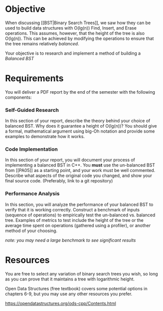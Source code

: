 
# Objective

When discussing [[BST|Binary Search Trees]], we saw how they can be used to build data structures with O(lg(n)) Find, Insert, and Erase operations. This assumes, however, that the height of the tree is also O(lg(n)). This can be achieved by modifying the operations to ensure that the tree remains relatively _balanced_.

Your objective is to research and implement a method of building a _Balanced BST_

# Requirements

You will deliver a PDF report by the end of the semester with the following components:

### Self-Guided Research

In this section of your report, describe the theory behind your choice of balanced BST. Why does it guarantee a height of O(lg(n))? You should give a formal, mathematical argument using big-Oh notation and provide some examples to demonstrate how it works.

### Code Implementation

In this section of your report, you will document your process of implementing a balanced BST in C++. You **must** use the un-balanced BST from [[PA05]] as a starting point, and your work must be well commented.
Describe what aspects of the original code you changed, and show your final source code. (Preferably, link to a git repository)

### Performance Analysis

In this section, you will analyze the performance of your balanced BST to verify that it is working correctly. Construct a benchmark of inputs (sequence of operations) to empirically test the un-balanced vs. balanced tree. Examples of metrics to test include the height of the tree or the average time spent on operations (gathered using a profiler), or another method of your choosing.

_note: you may need a large benchmark to see significant results_

# Resources

You are free to select any variation of binary search trees you wish, so long as you can prove that it maintains a tree with logarithmic height.

Open Data Structures (free textbook) covers some potential options in chapters 6-9, but you may use any other resources you prefer.

https://opendatastructures.org/ods-cpp/Contents.html